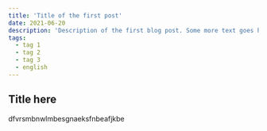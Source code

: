 ```yaml
---
title: 'Title of the first post'
date: 2021-06-20
description: 'Description of the first blog post. Some more text goes here'
tags:
  - tag 1
  - tag 2
  - tag 3
  - english
---
```


## Title here

dfvrsmbnwlmbesgnaeksfnbeafjkbe
